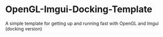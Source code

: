 # OpenGL-Imgui-Docking-Template
A simple template for getting up and running fast with OpenGL and Imgui (docking version)

